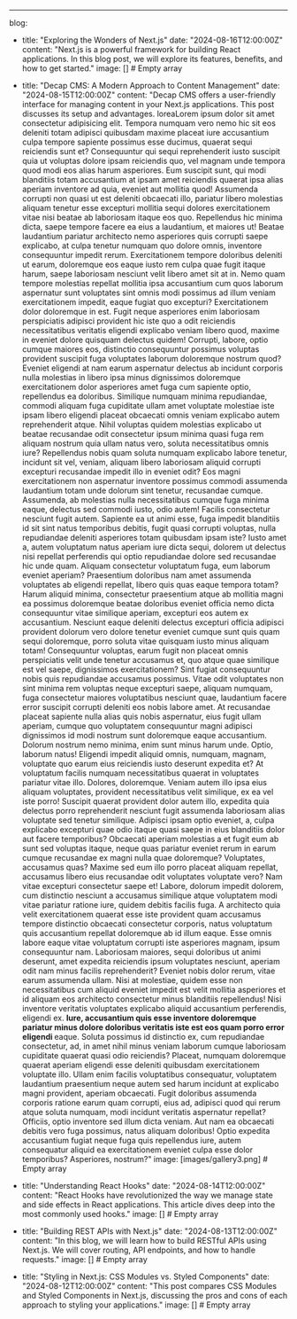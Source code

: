 ---
blog:
  - title: "Exploring the Wonders of Next.js"
    date: "2024-08-16T12:00:00Z"
    content: "Next.js is a powerful framework for building React applications. In this blog post, we will explore its features, benefits, and how to get started."
    image: []  # Empty array

  - title: "Decap CMS: A Modern Approach to Content Management"
    date: "2024-08-15T12:00:00Z"
    content: "Decap CMS offers a user-friendly interface for managing content in your Next.js applications. This post discusses its setup and advantages. loreaLorem ipsum dolor sit amet consectetur adipisicing elit. Tempora numquam vero nemo hic sit eos deleniti totam adipisci quibusdam maxime placeat iure accusantium culpa tempore sapiente possimus esse ducimus, quaerat sequi reiciendis sunt et? Consequuntur qui sequi reprehenderit iusto suscipit quia ut voluptas dolore ipsam reiciendis quo, vel magnam unde tempora quod modi eos alias harum asperiores. Eum suscipit sunt, qui modi blanditiis totam accusantium at ipsam amet reiciendis quaerat ipsa alias aperiam inventore ad quia, eveniet aut mollitia quod! Assumenda corrupti non quasi ut est deleniti obcaecati illo, pariatur libero molestias aliquam tenetur esse excepturi mollitia sequi dolores exercitationem vitae nisi beatae ab laboriosam itaque eos quo. Repellendus hic minima dicta, saepe tempore facere ea eius a laudantium, et maiores ut! Beatae laudantium pariatur architecto nemo asperiores quis corrupti saepe explicabo, at culpa tenetur numquam quo dolore omnis, inventore consequuntur impedit rerum. Exercitationem tempore doloribus deleniti ut earum, doloremque eos eaque iusto rem culpa quae fugit itaque harum, saepe laboriosam nesciunt velit libero amet sit at in. Nemo quam tempore molestias repellat mollitia ipsa accusantium cum quos laborum aspernatur sunt voluptates sint omnis modi possimus ad illum veniam exercitationem impedit, eaque fugiat quo excepturi? Exercitationem dolor doloremque in est. Fugit neque asperiores enim laboriosam perspiciatis adipisci provident hic iste quo a odit reiciendis necessitatibus veritatis eligendi explicabo veniam libero quod, maxime in eveniet dolore quisquam delectus quidem! Corrupti, labore, optio cumque maiores eos, distinctio consequuntur possimus voluptas provident suscipit fuga voluptates laborum doloremque nostrum quod? Eveniet eligendi at nam earum aspernatur delectus ab incidunt corporis nulla molestias in libero ipsa minus dignissimos doloremque exercitationem dolor asperiores amet fuga cum sapiente optio, repellendus ea doloribus. Similique numquam minima repudiandae, commodi aliquam fuga cupiditate ullam amet voluptate molestiae iste ipsam libero eligendi placeat obcaecati omnis veniam explicabo autem reprehenderit atque. Nihil voluptas quidem molestias explicabo ut beatae recusandae odit consectetur ipsum minima quasi fuga rem aliquam nostrum quia ullam natus vero, soluta necessitatibus omnis iure? Repellendus nobis quam soluta numquam explicabo labore tenetur, incidunt sit vel, veniam, aliquam libero laboriosam aliquid corrupti excepturi recusandae impedit illo in eveniet odit? Eos magni exercitationem non aspernatur inventore possimus commodi assumenda laudantium totam unde dolorum sint tenetur, recusandae cumque. Assumenda, ab molestias nulla necessitatibus cumque fuga minima eaque, delectus sed commodi iusto, odio autem! Facilis consectetur nesciunt fugit autem. Sapiente ea ut animi esse, fuga impedit blanditiis id sit sint natus temporibus debitis, fugit quasi corrupti voluptas, nulla repudiandae deleniti asperiores totam quibusdam ipsam iste? Iusto amet a, autem voluptatum natus aperiam iure dicta sequi, dolorem ut delectus nisi repellat perferendis qui optio repudiandae dolore sed recusandae hic unde quam. Aliquam consectetur voluptatum fuga, eum laborum eveniet aperiam? Praesentium doloribus nam amet assumenda voluptates ab eligendi repellat, libero quis quas eaque tempora totam? Harum aliquid minima, consectetur praesentium atque ab mollitia magni ea possimus doloremque beatae doloribus eveniet officia nemo dicta consequuntur vitae similique aperiam, excepturi eos autem ex accusantium. Nesciunt eaque deleniti delectus excepturi officia adipisci provident dolorum vero dolore tenetur eveniet cumque sunt quis quam sequi doloremque, porro soluta vitae quisquam iusto minus aliquam totam! Consequuntur voluptas, earum fugit non placeat omnis perspiciatis velit unde tenetur accusamus et, quo atque quae similique est vel saepe, dignissimos exercitationem? Sint fugiat consequuntur nobis quis repudiandae accusamus possimus. Vitae odit voluptates non sint minima rem voluptas neque excepturi saepe, aliquam numquam, fuga consectetur maiores voluptatibus nesciunt quae, laudantium facere error suscipit corrupti deleniti eos nobis labore amet. At recusandae placeat sapiente nulla alias quis nobis aspernatur, eius fugit ullam aperiam, cumque quo voluptatem consequuntur magni adipisci dignissimos id modi nostrum sunt doloremque eaque accusantium. Dolorum nostrum nemo minima, enim sunt minus harum unde. Optio, laborum natus! Eligendi impedit aliquid omnis, numquam, magnam, voluptate quo earum eius reiciendis iusto deserunt expedita et? At voluptatum facilis numquam necessitatibus quaerat in voluptates pariatur vitae illo. Dolores, doloremque. Veniam autem illo ipsa eius aliquam voluptates, provident necessitatibus velit similique, ex ea vel iste porro! Suscipit quaerat provident dolor autem illo, expedita quia delectus porro reprehenderit nesciunt fugit assumenda laboriosam alias voluptate sed tenetur similique. Adipisci ipsam optio eveniet, a, culpa explicabo excepturi quae odio itaque quasi saepe in eius blanditiis dolor aut facere temporibus? Obcaecati aperiam molestias a et fugit eum ab sunt sed voluptas itaque, neque quas pariatur eveniet rerum in earum cumque recusandae ex magni nulla quae doloremque? Voluptates, accusamus quas? Maxime sed eum illo porro placeat aliquam repellat, accusamus libero eius recusandae odit voluptates voluptate vero? Nam vitae excepturi consectetur saepe et! Labore, dolorum impedit dolorem, cum distinctio nesciunt a accusamus similique atque voluptatem modi vitae pariatur ratione iure, quidem debitis facilis fuga. A architecto quia velit exercitationem quaerat esse iste provident quam accusamus tempore distinctio obcaecati consectetur corporis, natus voluptatum quis accusantium repellat doloremque ab id illum eaque. Esse omnis labore eaque vitae voluptatum corrupti iste asperiores magnam, ipsum consequuntur nam. Laboriosam maiores, sequi doloribus ut animi deserunt, amet expedita reiciendis ipsum voluptates nesciunt, aperiam odit nam minus facilis reprehenderit? Eveniet nobis dolor rerum, vitae earum assumenda ullam. Nisi at molestiae, quidem esse non necessitatibus cum aliquid eveniet impedit est velit mollitia asperiores et id aliquam eos architecto consectetur minus blanditiis repellendus! Nisi inventore veritatis voluptates explicabo aliquid accusantium perferendis, eligendi ex. <b>Iure, accusantium quis esse inventore doloremque pariatur minus dolore doloribus veritatis iste est eos quam porro error eligendi </b>eaque. Soluta possimus id distinctio ex, cum repudiandae consectetur, ad, in amet nihil minus veniam laborum cumque laboriosam cupiditate quaerat quasi odio reiciendis? Placeat, numquam doloremque quaerat aperiam eligendi esse deleniti quibusdam exercitationem voluptate illo. Ullam enim facilis voluptatibus consequatur, voluptatem laudantium praesentium neque autem sed harum incidunt at explicabo magni provident, aperiam obcaecati. Fugit doloribus assumenda corporis ratione earum quam corrupti, eius ad, adipisci quod qui rerum atque soluta numquam, modi incidunt veritatis aspernatur repellat? Officiis, optio inventore sed illum dicta veniam. Aut nam ea obcaecati debitis vero fuga possimus, natus aliquam doloribus! Optio expedita accusantium fugiat neque fuga quis repellendus iure, autem consequatur aliquid ea exercitationem eveniet culpa esse dolor temporibus? Asperiores, nostrum?"
    image: [images/gallery3.png]  # Empty array

  - title: "Understanding React Hooks"
    date: "2024-08-14T12:00:00Z"
    content: "React Hooks have revolutionized the way we manage state and side effects in React applications. This article dives deep into the most commonly used hooks."
    image: []  # Empty array

  - title: "Building REST APIs with Next.js"
    date: "2024-08-13T12:00:00Z"
    content: "In this blog, we will learn how to build RESTful APIs using Next.js. We will cover routing, API endpoints, and how to handle requests."
    image: []  # Empty array

  - title: "Styling in Next.js: CSS Modules vs. Styled Components"
    date: "2024-08-12T12:00:00Z"
    content: "This post compares CSS Modules and Styled Components in Next.js, discussing the pros and cons of each approach to styling your applications."
    image: []  # Empty array
